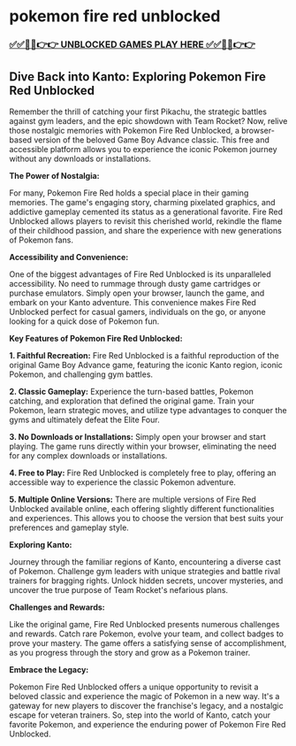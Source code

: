 # pokemon fire red unblocked

### [✅✅🔴🔴👉👉 UNBLOCKED GAMES PLAY HERE ✅✅🔴🔴👉👉](https://topstoryindia.com)

## Dive Back into Kanto: Exploring Pokemon Fire Red Unblocked

Remember the thrill of catching your first Pikachu, the strategic battles against gym leaders, and the epic showdown with Team Rocket?  Now, relive those nostalgic memories with Pokemon Fire Red Unblocked, a browser-based version of the beloved Game Boy Advance classic.  This free and accessible platform allows you to experience the iconic Pokemon journey without any downloads or installations.

**The Power of Nostalgia:**

For many, Pokemon Fire Red holds a special place in their gaming memories.  The game's engaging story, charming pixelated graphics, and addictive gameplay cemented its status as a generational favorite.  Fire Red Unblocked allows players to revisit this cherished world, rekindle the flame of their childhood passion, and share the experience with new generations of Pokemon fans.

**Accessibility and Convenience:**

One of the biggest advantages of Fire Red Unblocked is its unparalleled accessibility. No need to rummage through dusty game cartridges or purchase emulators.  Simply open your browser, launch the game, and embark on your Kanto adventure.  This convenience makes Fire Red Unblocked perfect for casual gamers, individuals on the go, or anyone looking for a quick dose of Pokemon fun.

**Key Features of Pokemon Fire Red Unblocked:**

**1. Faithful Recreation:**  Fire Red Unblocked is a faithful reproduction of the original Game Boy Advance game, featuring the iconic Kanto region, iconic Pokemon, and challenging gym battles. 

**2. Classic Gameplay:**  Experience the turn-based battles, Pokemon catching, and exploration that defined the original game.  Train your Pokemon, learn strategic moves, and utilize type advantages to conquer the gyms and ultimately defeat the Elite Four.

**3. No Downloads or Installations:**  Simply open your browser and start playing.  The game runs directly within your browser, eliminating the need for any complex downloads or installations.

**4. Free to Play:**  Fire Red Unblocked is completely free to play, offering an accessible way to experience the classic Pokemon adventure.

**5. Multiple Online Versions:**  There are multiple versions of Fire Red Unblocked available online, each offering slightly different functionalities and experiences.  This allows you to choose the version that best suits your preferences and gameplay style.

**Exploring Kanto:**

Journey through the familiar regions of Kanto, encountering a diverse cast of Pokemon.  Challenge gym leaders with unique strategies and battle rival trainers for bragging rights.  Unlock hidden secrets, uncover mysteries, and uncover the true purpose of Team Rocket's nefarious plans.

**Challenges and Rewards:**

Like the original game, Fire Red Unblocked presents numerous challenges and rewards.  Catch rare Pokemon, evolve your team, and collect badges to prove your mastery.  The game offers a satisfying sense of accomplishment, as you progress through the story and grow as a Pokemon trainer.

**Embrace the Legacy:**

Pokemon Fire Red Unblocked offers a unique opportunity to revisit a beloved classic and experience the magic of Pokemon in a new way.  It's a gateway for new players to discover the franchise's legacy, and a nostalgic escape for veteran trainers.  So, step into the world of Kanto, catch your favorite Pokemon, and experience the enduring power of Pokemon Fire Red Unblocked. 
